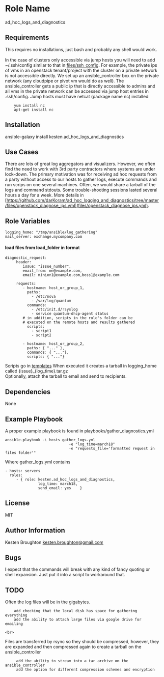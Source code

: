 Role Name
========

ad_hoc_logs_and_diagnostics

Requirements
------------

This requires no installations, just bash and probably any shell would work.<br><br>
In the case of clusters only accessible via jump hosts you will need to add ~/.ssh/config similar to that in [files/ssh_config](https://github.com/darKoram/ad_hoc_logging_and_diagnostics/tree/master/files/ssh_config).  For example, the private ips of vms in an openstack tenant/project with the cluster on a private network is not accessible directly.  We set up an ansible_controller box on the private network (any cloudpipe or pivot vm would do as well).  The ansible_controller gets a public ip that is directly accessible to admins and all vms in the private network can be accessed via jump host entries in .ssh/config.
Jump hosts must have netcat (package name nc) installed <br>
```
    yum install nc
    apt-get install nc
```
Installation
------------

ansible-galaxy install kesten.ad_hoc_logs_and_diagnostics

Use Cases
-----------

There are lots of great log aggregators and visualizers.  However, we often find the need 
to work with 3rd party contractors where systems are under lock-down.  The primary motivation
was for receiving ad hoc requests from a party without access to our hosts to gather logs, execute
commands and run scrips on one several machines.  Often, we would share a tarball of the logs and
command stdouts.  Some trouble-shooting sessions lasted several hours a day for a week.  More details 
in [https://github.com/darKoram/ad_hoc_logging_and_diagnostics/tree/master/files/openstack_diagnose_ips.yml](files/openstack_diagnose_ips.yml).

Role Variables
--------------

    logging_home: "/tmp/ansible/log_gathering"
    mail_server: exchange.mycompany.com

#### load files from load_folder in format


    diagnostic_request: 
         header: 
            issue: "issue_number",
            email_from: me@example.com,
            email: minion1@example.com,boss1@example.com
          
         requests:
            - hostname: host_or_group_1,
              paths:  
                - /etc/nova
                - /var/log/quantum
              commands: 
                - /etc/init.d/rsyslog
                - service quantum-dhcp-agent status
            # in addition, scripts in the role's folder can be
            # executed on the remote hosts and results gathered 
              scripts:
                - script1
                - script2

            - hostname: host_or_group_2,
              paths: { "..." },
              commands: { "..."},
              scripts: { "..."}

Scripts go in [templates](https://github.com/darKoram/ad_hoc_logging_and_diagnostics/tree/master/templates) 
When executed it creates a tarball in logging_home called {issue}_{log_time}.tar.gz <br>
Optionally, attach the tarball to email and send to recipients. <br>


Dependencies
------------

None

Example Playbook
-------------------------

A proper example playbook is found in playbooks/gather_diagnostics.yml

    ansible-playbook -i hosts gather_logs.yml 
                                 -e "log_time=march18" 
                                 -e "requests_file='formatted request in files folder'" 


Where gather_logs.yml contains

    - hosts: servers
      roles:
         - { role: kesten.ad_hoc_logs_and_diagnostics, 
                   log_time: march18, 
                   send_email: yes    }

License
-------

MIT

Author Information
------------------

Kesten Broughton kesten.broughton@gmail.com

Bugs
------------

I expect that the commands will break with any kind of fancy quoting or shell expansion.
Just put it into a script to workaround that.

TODO
------------

Often the log files will be in the gigabytes.  
```
    add checking that the local disk has space for gathering everything
    add the ability to attach large files via google drive for emailing
```
    <br>
Files are transferred by rsync so they should be compressed, however, they are expanded and then
compressed again to create a tarball on the ansible_controller
```
     add the ability to stream into a tar archive on the ansible_controller
     add the option for different compression schemes and encryption
```